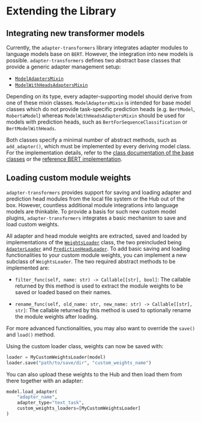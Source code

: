 # Extending the Library

## Integrating new transformer models

Currently, the `adapter-transformers` library integrates adapter modules to language models base on `BERT`. However, the integration into new models is possible. `adapter-transformers` defines two abstract base classes that provide a generic adapter management setup:
- [`ModelAdaptersMixin`](classes/model_mixins.html#modeladaptersmixin)
- [`ModelWithHeadsAdaptersMixin`](classes/model_mixins.html#modelwithheadsadaptersmixin)

Depending on its type, every adapter-supporting model should derive from one of these mixin classes. `ModelAdaptersMixin` is intended for base model classes which do not provide task-specific prediction heads (e.g. `BertModel`, `RobertaModel`) whereas `ModelWithHeadsAdaptersMixin` should be used for models with prediction heads, such as `BertForSequenceClassification` or `BertModelWithHeads`.

Both classes specify a minimal number of abstract methods, such as `add_adapter()`, which must be implemented by every deriving model class. For the implementation details, refer to the [class documentation of the base classes](classes/model_mixins.md) or the [reference BERT implementation](classes/bert_mixins.md).

## Loading custom module weights

`adapter-transformers` provides support for saving and loading adapter and prediction head modules from the local file system or the Hub out of the box.
However, countless additional module integrations into language models are thinkable.
To provide a basis for such new custom model plugins, `adapter-transformers` integrates a basic mechanism to save and load custom weights.

All adapter and head module weights are extracted, saved and loaded by implementations of the [`WeightsLoader`](classes/weights_loaders.html#weightsloader) class, the two preincluded being [`AdapterLoader`](classes/weights_loaders.html#adapterloader) and [`PredictionHeadLoader`](classes/weights_loaders.html#predictionheadloader). To add basic saving and loading functionalities to your custom module weights, you can implement a new subclass of `WeightsLoader`. The two required abstract methods to be implemented are:

- `filter_func(self, name: str) -> Callable[[str], bool]`: The callable returned by this method is used to extract the module weights to be saved or loaded based on their names.

- `rename_func(self, old_name: str, new_name: str) -> Callable[[str], str]`: The callable returned by this method is used to optionally rename the module weights after loading.

For more advanced functionalities, you may also want to override the `save()` and `load()` method.

Using the custom loader class, weights can now be saved with:
```python
loader = MyCustomWeightsLoader(model)
loader.save("path/to/save/dir", "custom_weights_name")
```

You can also upload these weights to the Hub and then load them from there together with an adapter:
```python
model.load_adapter(
    "adapter_name",
    adapter_type="text_task",
    custom_weights_loaders=[MyCustomWeightsLoader]
)
```
